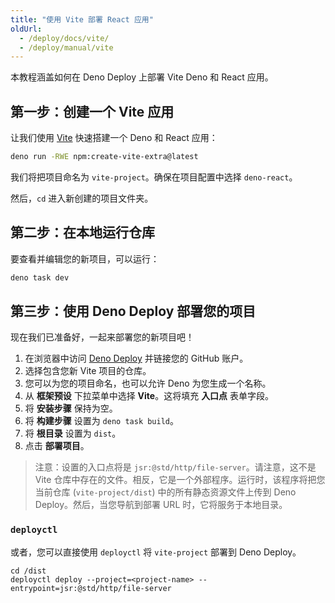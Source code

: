 ```yaml
---
title: "使用 Vite 部署 React 应用"
oldUrl:
  - /deploy/docs/vite/
  - /deploy/manual/vite
---
```


本教程涵盖如何在 Deno Deploy 上部署 Vite Deno 和 React 应用。

## 第一步：创建一个 Vite 应用

让我们使用 [Vite](https://vitejs.dev/) 快速搭建一个 Deno 和 React 应用：

```sh
deno run -RWE npm:create-vite-extra@latest
```

我们将把项目命名为 `vite-project`。确保在项目配置中选择 `deno-react`。

然后，`cd` 进入新创建的项目文件夹。

## 第二步：在本地运行仓库

要查看并编辑您的新项目，可以运行：

```sh
deno task dev
```

## 第三步：使用 Deno Deploy 部署您的项目

现在我们已准备好，一起来部署您的新项目吧！

1. 在浏览器中访问 [Deno Deploy](https://dash.deno.com/new_project) 并链接您的 GitHub 账户。
2. 选择包含您新 Vite 项目的仓库。
3. 您可以为您的项目命名，也可以允许 Deno 为您生成一个名称。
4. 从 **框架预设** 下拉菜单中选择 **Vite**。这将填充 **入口点** 表单字段。
5. 将 **安装步骤** 保持为空。
6. 将 **构建步骤** 设置为 `deno task build`。
7. 将 **根目录** 设置为 `dist`。
8. 点击 **部署项目**。

> 注意：设置的入口点将是 `jsr:@std/http/file-server`。请注意，这不是 Vite 仓库中存在的文件。相反，它是一个外部程序。运行时，该程序将把您当前仓库 (`vite-project/dist`) 中的所有静态资源文件上传到 Deno Deploy。然后，当您导航到部署 URL 时，它将服务于本地目录。

### `deployctl`

或者，您可以直接使用 `deployctl` 将 `vite-project` 部署到 Deno Deploy。

```console
cd /dist
deployctl deploy --project=<project-name> --entrypoint=jsr:@std/http/file-server
```
